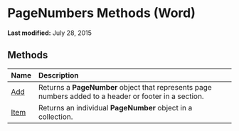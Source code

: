 
# PageNumbers Methods (Word)

 **Last modified:** July 28, 2015


## Methods



|**Name**|**Description**|
|:-----|:-----|
| [Add](d8a81795-035b-9702-bcd4-02c302607670.md)|Returns a  **PageNumber** object that represents page numbers added to a header or footer in a section.|
| [Item](dd39bc8f-ee56-f35c-0867-671f0951904d.md)|Returns an individual  **PageNumber** object in a collection.|
